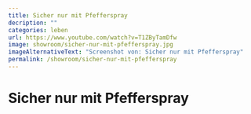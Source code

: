 ```yaml
---
title: Sicher nur mit Pfefferspray
decription: ""
categories: leben
url: https://www.youtube.com/watch?v=T1ZByTamDfw
image: showroom/sicher-nur-mit-pfefferspray.jpg
imageAlternativeText: "Screenshot von: Sicher nur mit Pfefferspray"
permalink: /showroom/sicher-nur-mit-pfefferspray
---
```


# Sicher nur mit Pfefferspray
